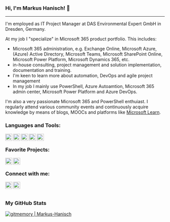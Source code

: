### Hi, I'm Markus Hanisch! 👋

---

I'm employed as IT Project Manager at DAS Environmental Expert GmbH in Dresden, Germany.

At my job I "specialize" in Microsoft 365 product portfolio. This includes:

- Microsoft 365 administration, e.g. Exchange Online, Microsoft Azure, (Azure) Active Directory, Microsoft Teams, Microsoft SharePoint Online, Microsoft Power Platform, Microsoft Dynamics 365, etc.
- in-house consulting, project management and solution implementation, documentation and training.
- I'm keen to learn more about automation, DevOps and agile project management
- In my job I mainly use PowerShell, Azure Autoamtion, Microsoft 365 admin center, Microsoft Power Platform and Azure DevOps.


I'm also a very passionate Microsoft 365 and PowerShell enthuiast. I regularly attend various community events and continuously acquire knowledge by means of blogs, MOOCs and platforms like [Microsoft Learn](https://learn.microsoft.com/en-us/users/markushanisch).


### Languages and Tools:

[<img align="left" alt="Visual Studio Code" width="22px" src="https://cdn.jsdelivr.net/npm/simple-icons@3.13.0/icons/visualstudiocode.svg" />][visualstudiocode]
[<img align="left" alt="PowerShell" width="22px" src="https://cdn.jsdelivr.net/npm/simple-icons@3.13.0/icons/powershell.svg" />][powershell]
[<img align="left" alt="Microsoft Office 365" width="22px" src="https://cdn.jsdelivr.net/npm/simple-icons@3.13.0/icons/microsoftoffice.svg" />][microsoft365]
[<img align="left" alt="Microsoft Azure" width="22px" src="https://cdn.jsdelivr.net/npm/simple-icons@3.13.0/icons/microsoftazure.svg" />][azure]
[<img align="left" alt="Microsoft Azure DevOps" width="22px" src="https://cdn.jsdelivr.net/npm/simple-icons@3.13.0/icons/azuredevops.svg" />][azuredevops]

<br />

### Favorite Projects:

[<img align="left" alt="Microsoft 365 Patterns & Practices" width="22px" src="https://avatars.githubusercontent.com/u/18654627?s=200" />][psconf]
[<img align="left" alt="Microsoft 365 DSC" width="22px" src="https://avatars.githubusercontent.com/u/6154722?s=200&v=4" />][microsoft365dsc]

<br />

### Connect with me:

[<img align="left" alt="markushanisch | LinkedIn" width="22px" src="https://cdn.jsdelivr.net/npm/simple-icons@v3/icons/linkedin.svg" />][linkedin]
[<img align="left" alt="markushanisch | Microsoft Learn" width="22px" src="https://cdn.jsdelivr.net/npm/simple-icons@3.13.0/icons/microsoft.svg" />][microsoftlearn]

<br />
<br />

### My GitHub Stats

[![gitmemory | Markus-Hanisch](https://github-readme-stats.vercel.app/api?username=Markus-Hanisch&show_icons=true)](https://www.gitmemory.com/Markus-Hanisch)

<!-- Languages and Tools -->
[visualstudiocode]: https://code.visualstudio.com/docs
[powershell]: https://docs.microsoft.com/powershell/
[microsoft365]: https://docs.microsoft.com/en-us/microsoft-365/?view=o365-worldwide
[azure]: https://docs.microsoft.com/azure/
[azuredevops]: https://docs.microsoft.com/azure/devops/

<!-- Favorite Projects -->
[psconf]: https://github.com/psconf/
[microsoft365dsc]: https://github.com/microsoft/Microsoft365DSC/

<!-- Connect with me -->
[linkedin]: https://www.linkedin.com/in/markushanisch/
[microsoftlearn]: https://learn.microsoft.com/en-us/users/markushanisch
